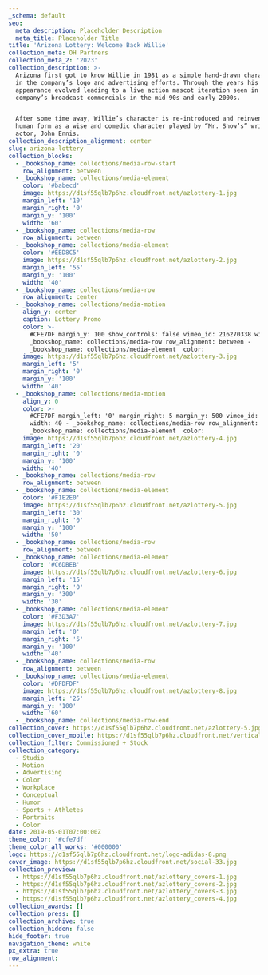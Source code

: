 ```yaml
---
_schema: default
seo:
  meta_description: Placeholder Description
  meta_title: Placeholder Title
title: 'Arizona Lottery: Welcome Back Willie'
collection_meta: OH Partners
collection_meta_2: '2023'
collection_description: >-
  Arizona first got to know Willie in 1981 as a simple hand-drawn character seen
  in the company’s logo and advertising efforts. Through the years his look and
  appearance evolved leading to a live action mascot iteration seen in the
  company’s broadcast commercials in the mid 90s and early 2000s.


  After some time away, Willie’s character is re-introduced and reinvented in
  human form as a wise and comedic character played by “Mr. Show’s” writer and
  actor, John Ennis.
collection_description_alignment: center
slug: arizona-lottery
collection_blocks:
  - _bookshop_name: collections/media-row-start
    row_alignment: between
  - _bookshop_name: collections/media-element
    color: '#babecd'
    image: https://d1sf55qlb7p6hz.cloudfront.net/azlottery-1.jpg
    margin_left: '10'
    margin_right: '0'
    margin_y: '100'
    width: '60'
  - _bookshop_name: collections/media-row
    row_alignment: between
  - _bookshop_name: collections/media-element
    color: '#EED8C5'
    image: https://d1sf55qlb7p6hz.cloudfront.net/azlottery-2.jpg
    margin_left: '55'
    margin_y: '100'
    width: '40'
  - _bookshop_name: collections/media-row
    row_alignment: center
  - _bookshop_name: collections/media-motion
    align_y: center
    caption: Lottery Promo
    color: >-
      #CFE7DF margin_y: 100 show_controls: false vimeo_id: 216270338 width: 66 -
      _bookshop_name: collections/media-row row_alignment: between -
      _bookshop_name: collections/media-element  color: 
    image: https://d1sf55qlb7p6hz.cloudfront.net/azlottery-3.jpg
    margin_left: '5'
    margin_right: '0'
    margin_y: '100'
    width: '40'
  - _bookshop_name: collections/media-motion
    align_y: 0
    color: >-
      #CFE7DF margin_left: '0' margin_right: 5 margin_y: 500 vimeo_id: 216269536
      width: 40 - _bookshop_name: collections/media-row row_alignment: between -
      _bookshop_name: collections/media-element  color: 
    image: https://d1sf55qlb7p6hz.cloudfront.net/azlottery-4.jpg
    margin_left: '20'
    margin_right: '0'
    margin_y: '100'
    width: '40'
  - _bookshop_name: collections/media-row
    row_alignment: between
  - _bookshop_name: collections/media-element
    color: '#F1E2E0'
    image: https://d1sf55qlb7p6hz.cloudfront.net/azlottery-5.jpg
    margin_left: '30'
    margin_right: '0'
    margin_y: '100'
    width: '50'
  - _bookshop_name: collections/media-row
    row_alignment: between
  - _bookshop_name: collections/media-element
    color: '#C6DBEB'
    image: https://d1sf55qlb7p6hz.cloudfront.net/azlottery-6.jpg
    margin_left: '15'
    margin_right: '0'
    margin_y: '300'
    width: '30'
  - _bookshop_name: collections/media-element
    color: '#F3D3A7'
    image: https://d1sf55qlb7p6hz.cloudfront.net/azlottery-7.jpg
    margin_left: '0'
    margin_right: '5'
    margin_y: '100'
    width: '40'
  - _bookshop_name: collections/media-row
    row_alignment: between
  - _bookshop_name: collections/media-element
    color: '#DFDFDF'
    image: https://d1sf55qlb7p6hz.cloudfront.net/azlottery-8.jpg
    margin_left: '25'
    margin_y: '100'
    width: '60'
  - _bookshop_name: collections/media-row-end
collection_cover: https://d1sf55qlb7p6hz.cloudfront.net/azlottery-5.jpg
collection_cover_mobile: https://d1sf55qlb7p6hz.cloudfront.net/verticalcovers-28.jpg
collection_filter: Commissioned + Stock
collection_category:
  - Studio
  - Motion
  - Advertising
  - Color
  - Workplace
  - Conceptual
  - Humor
  - Sports + Athletes
  - Portraits
  - Color
date: 2019-05-01T07:00:00Z
theme_color: '#cfe7df'
theme_color_all_works: '#000000'
logo: https://d1sf55qlb7p6hz.cloudfront.net/logo-adidas-8.png
cover_image: https://d1sf55qlb7p6hz.cloudfront.net/social-33.jpg
collection_preview:
  - https://d1sf55qlb7p6hz.cloudfront.net/azlottery_covers-1.jpg
  - https://d1sf55qlb7p6hz.cloudfront.net/azlottery_covers-2.jpg
  - https://d1sf55qlb7p6hz.cloudfront.net/azlottery_covers-3.jpg
  - https://d1sf55qlb7p6hz.cloudfront.net/azlottery_covers-4.jpg
collection_awards: []
collection_press: []
collection_archive: true
collection_hidden: false
hide_footer: true
navigation_theme: white
px_extra: true
row_alignment:
---
```

